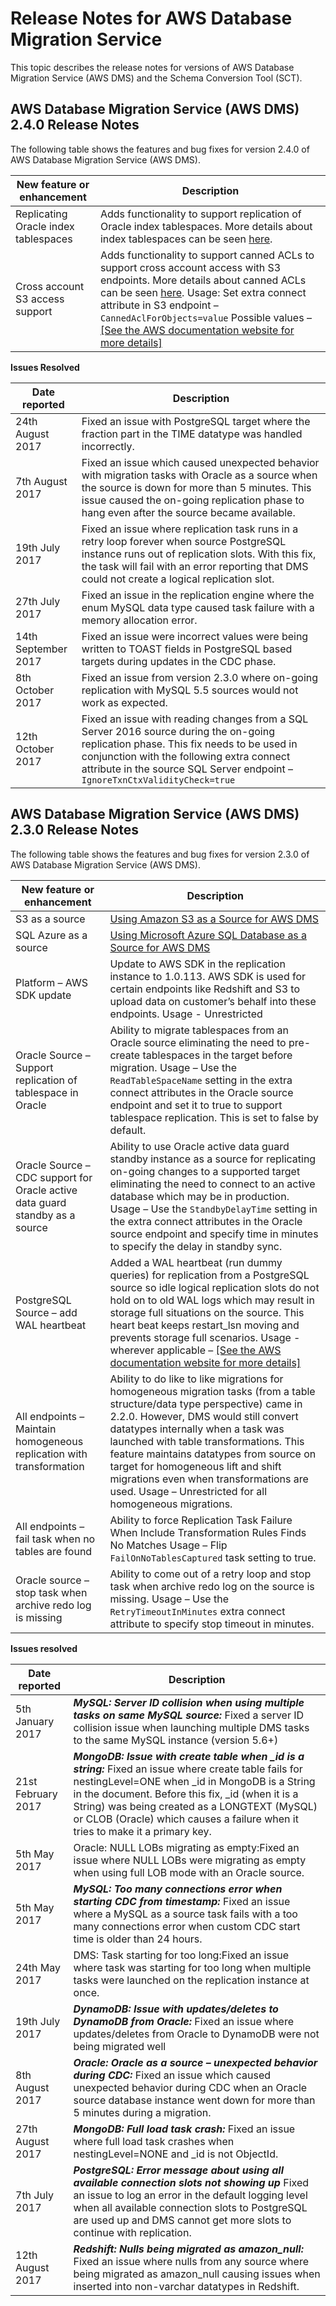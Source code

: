 # Release Notes for AWS Database Migration Service<a name="CHAP_ReleaseNotes"></a>

This topic describes the release notes for versions of AWS Database Migration Service \(AWS DMS\) and the Schema Conversion Tool \(SCT\)\.

## AWS Database Migration Service \(AWS DMS\) 2\.4\.0 Release Notes<a name="CHAP_ReleaseNotes.DMS240"></a>

The following table shows the features and bug fixes for version 2\.4\.0 of AWS Database Migration Service \(AWS DMS\)\.


| New feature or enhancement | Description | 
| --- | --- | 
| Replicating Oracle index tablespaces | Adds functionality to support replication of Oracle index tablespaces\. More details about index tablespaces can be seen [here](https://docs.oracle.com/cd/B28359_01/server.111/b28310/indexes003.htm#ADMIN11724)\.  | 
| Cross account S3 access support |  Adds functionality to support canned ACLs to support cross account access with S3 endpoints\. More details about canned ACLs can be seen [here](http://docs.aws.amazon.com/AmazonS3/latest/dev/acl-overview.html#canned-acl)\.  Usage: Set extra connect attribute in S3 endpoint – `CannedAclForObjects=value` Possible values –  [\[See the AWS documentation website for more details\]](http://docs.aws.amazon.com/dms/latest/userguide/CHAP_ReleaseNotes.html)  | 


**Issues Resolved**  

| Date reported | Description | 
| --- | --- | 
| 24th August 2017 | Fixed an issue with PostgreSQL target where the fraction part in the TIME datatype was handled incorrectly\. | 
| 7th August 2017 | Fixed an issue which caused unexpected behavior with migration tasks with Oracle as a source when the source is down for more than 5 minutes\. This issue caused the on\-going replication phase to hang even after the source became available\. | 
| 19th July 2017 | Fixed an issue where replication task runs in a retry loop forever when source PostgreSQL instance runs out of replication slots\. With this fix, the task will fail with an error reporting that DMS could not create a logical replication slot\.  | 
| 27th July 2017 | Fixed an issue in the replication engine where the enum MySQL data type caused task failure with a memory allocation error\. | 
| 14th September 2017 | Fixed an issue were incorrect values were being written to TOAST fields in PostgreSQL based targets during updates in the CDC phase\. | 
| 8th October 2017 | Fixed an issue from version 2\.3\.0 where on\-going replication with MySQL 5\.5 sources would not work as expected\.  | 
| 12th October 2017 |  Fixed an issue with reading changes from a SQL Server 2016 source during the on\-going replication phase\. This fix needs to be used in conjunction with the following extra connect attribute in the source SQL Server endpoint – `IgnoreTxnCtxValidityCheck=true`  | 

## AWS Database Migration Service \(AWS DMS\) 2\.3\.0 Release Notes<a name="CHAP_ReleaseNotes.DMS230"></a>

The following table shows the features and bug fixes for version 2\.3\.0 of AWS Database Migration Service \(AWS DMS\)\.


| New feature or enhancement | Description | 
| --- | --- | 
| S3 as a source | [Using Amazon S3 as a Source for AWS DMS](CHAP_Source.S3.md) | 
| SQL Azure as a source | [Using Microsoft Azure SQL Database as a Source for AWS DMS](CHAP_Source.AzureSQL.md) | 
| Platform – AWS SDK update |  Update to AWS SDK in the replication instance to 1\.0\.113\. AWS SDK is used for certain endpoints like Redshift and S3 to upload data on customer’s behalf into these endpoints\.  Usage \- Unrestricted  | 
| Oracle Source – Support replication of tablespace in Oracle |  Ability to migrate tablespaces from an Oracle source eliminating the need to pre\-create tablespaces in the target before migration\. Usage – Use the `ReadTableSpaceName` setting in the extra connect attributes in the Oracle source endpoint and set it to true to support tablespace replication\. This is set to false by default\.   | 
| Oracle Source – CDC support for Oracle active data guard standby as a source |  Ability to use Oracle active data guard standby instance as a source for replicating on\-going changes to a supported target eliminating the need to connect to an active database which may be in production\. Usage – Use the `StandbyDelayTime` setting in the extra connect attributes in the Oracle source endpoint and specify time in minutes to specify the delay in standby sync\.  | 
| PostgreSQL Source – add WAL heartbeat |  Added a WAL heartbeat \(run dummy queries\) for replication from a PostgreSQL source so idle logical replication slots do not hold on to old WAL logs which may result in storage full situations on the source\. This heart beat keeps restart\_lsn moving and prevents storage full scenarios\. Usage \- wherever applicable –  [\[See the AWS documentation website for more details\]](http://docs.aws.amazon.com/dms/latest/userguide/CHAP_ReleaseNotes.html)  | 
| All endpoints – Maintain homogeneous replication with transformation |  Ability to do like to like migrations for homogeneous migration tasks \(from a table structure/data type perspective\) came in 2\.2\.0\. However, DMS would still convert datatypes internally when a task was launched with table transformations\. This feature maintains datatypes from source on target for homogeneous lift and shift migrations even when transformations are used\.  Usage – Unrestricted for all homogeneous migrations\.   | 
| All endpoints – fail task when no tables are found  |  Ability to force Replication Task Failure When Include Transformation Rules Finds No Matches Usage – Flip `FailOnNoTablesCaptured` task setting to true\.  | 
| Oracle source – stop task when archive redo log is missing |  Ability to come out of a retry loop and stop task when archive redo log on the source is missing\. Usage – Use the `RetryTimeoutInMinutes` extra connect attribute to specify stop timeout in minutes\.  | 


**Issues resolved**  

| Date reported | Description | 
| --- | --- | 
| 5th January 2017 |  ***MySQL: Server ID collision when using multiple tasks on same MySQL source:*** Fixed a server ID collision issue when launching multiple DMS tasks to the same MySQL instance \(version 5\.6\+\)   | 
| 21st February 2017 |  ***MongoDB: Issue with create table when \_id is a string:*** Fixed an issue where create table fails for nestingLevel=ONE when \_id in MongoDB is a String in the document\. Before this fix, \_id \(when it is a String\) was being created as a LONGTEXT \(MySQL\) or CLOB \(Oracle\) which causes a failure when it tries to make it a primary key\.  | 
| 5th May 2017 | Oracle: NULL LOBs migrating as empty:Fixed an issue where NULL LOBs were migrating as empty when using full LOB mode with an Oracle source\. | 
| 5th May 2017 |  ***MySQL: Too many connections error when starting CDC from timestamp:*** Fixed an issue where a MySQL as a source task fails with a too many connections error when custom CDC start time is older than 24 hours\.   | 
| 24th May 2017 | DMS: Task starting for too long:Fixed an issue where task was starting for too long when multiple tasks were launched on the replication instance at once\.  | 
| 19th July 2017 |  ***DynamoDB: Issue with updates/deletes to DynamoDB from Oracle:*** Fixed an issue where updates/deletes from Oracle to DynamoDB were not being migrated well   | 
| 8th August 2017 |  ***Oracle: Oracle as a source – unexpected behavior during CDC:*** Fixed an issue which caused unexpected behavior during CDC when an Oracle source database instance went down for more than 5 minutes during a migration\.   | 
| 27th August 2017 |  ***MongoDB: Full load task crash:*** Fixed an issue where full load task crashes when nestingLevel=NONE and \_id is not ObjectId\.   | 
| 7th July 2017 |  ***PostgreSQL: Error message about using all available connection slots not showing up*** Fixed an issue to log an error in the default logging level when all available connection slots to PostgreSQL are used up and DMS cannot get more slots to continue with replication\.   | 
| 12th August 2017 |  ***Redshift: Nulls being migrated as amazon\_null:*** Fixed an issue where nulls from any source where being migrated as amazon\_null causing issues when inserted into non\-varchar datatypes in Redshift\.  | 